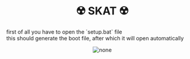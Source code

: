 
<h1 align="center"> ☢️ SKAT ☢️ </h1>

<p>
  first of all you have to open the `setup.bat` file
  <br>
  this should generate the boot file, after which it will open automatically
</p>

<p align="center">
  <img src=https://user-images.githubusercontent.com/59760485/181052394-da4ac53d-9aaa-42da-b74b-db40e461fe7d.png alt="none">
<p>
